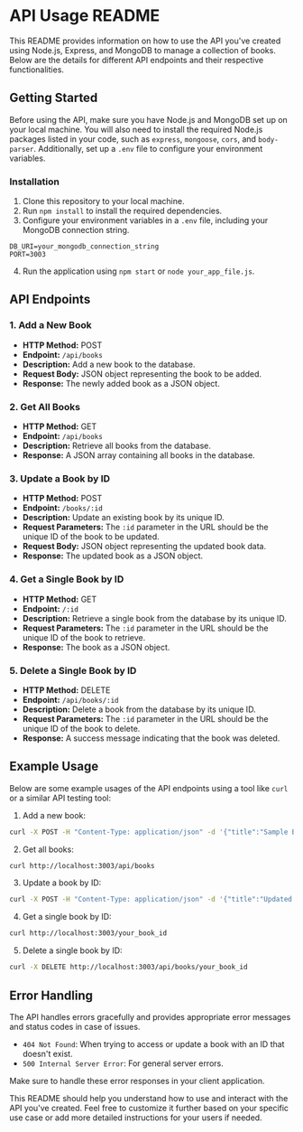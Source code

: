 # API Usage README

This README provides information on how to use the API you've created using Node.js, Express, and MongoDB to manage a collection of books. Below are the details for different API endpoints and their respective functionalities.

## Getting Started

Before using the API, make sure you have Node.js and MongoDB set up on your local machine. You will also need to install the required Node.js packages listed in your code, such as `express`, `mongoose`, `cors`, and `body-parser`. Additionally, set up a `.env` file to configure your environment variables.

### Installation

1. Clone this repository to your local machine.
2. Run `npm install` to install the required dependencies.
3. Configure your environment variables in a `.env` file, including your MongoDB connection string.

```env
DB_URI=your_mongodb_connection_string
PORT=3003
```

4. Run the application using `npm start` or `node your_app_file.js`.

## API Endpoints

### 1. Add a New Book

- **HTTP Method:** POST
- **Endpoint:** `/api/books`
- **Description:** Add a new book to the database.
- **Request Body:** JSON object representing the book to be added.
- **Response:** The newly added book as a JSON object.

### 2. Get All Books

- **HTTP Method:** GET
- **Endpoint:** `/api/books`
- **Description:** Retrieve all books from the database.
- **Response:** A JSON array containing all books in the database.

### 3. Update a Book by ID

- **HTTP Method:** POST
- **Endpoint:** `/books/:id`
- **Description:** Update an existing book by its unique ID.
- **Request Parameters:** The `:id` parameter in the URL should be the unique ID of the book to be updated.
- **Request Body:** JSON object representing the updated book data.
- **Response:** The updated book as a JSON object.

### 4. Get a Single Book by ID

- **HTTP Method:** GET
- **Endpoint:** `/:id`
- **Description:** Retrieve a single book from the database by its unique ID.
- **Request Parameters:** The `:id` parameter in the URL should be the unique ID of the book to retrieve.
- **Response:** The book as a JSON object.

### 5. Delete a Single Book by ID

- **HTTP Method:** DELETE
- **Endpoint:** `/api/books/:id`
- **Description:** Delete a book from the database by its unique ID.
- **Request Parameters:** The `:id` parameter in the URL should be the unique ID of the book to delete.
- **Response:** A success message indicating that the book was deleted.

## Example Usage

Below are some example usages of the API endpoints using a tool like `curl` or a similar API testing tool:

1. Add a new book:

```bash
curl -X POST -H "Content-Type: application/json" -d '{"title":"Sample Book", "author":"John Doe"}' http://localhost:3003/api/books
```

2. Get all books:

```bash
curl http://localhost:3003/api/books
```

3. Update a book by ID:

```bash
curl -X POST -H "Content-Type: application/json" -d '{"title":"Updated Book", "author":"Jane Smith"}' http://localhost:3003/books/your_book_id
```

4. Get a single book by ID:

```bash
curl http://localhost:3003/your_book_id
```

5. Delete a single book by ID:

```bash
curl -X DELETE http://localhost:3003/api/books/your_book_id
```

## Error Handling

The API handles errors gracefully and provides appropriate error messages and status codes in case of issues.

- `404 Not Found`: When trying to access or update a book with an ID that doesn't exist.
- `500 Internal Server Error`: For general server errors.

Make sure to handle these error responses in your client application.

This README should help you understand how to use and interact with the API you've created. Feel free to customize it further based on your specific use case or add more detailed instructions for your users if needed.
